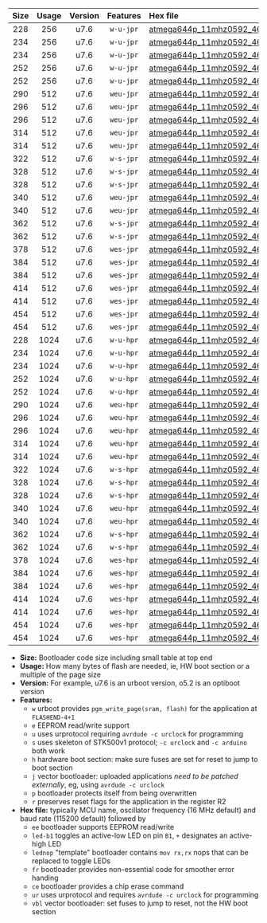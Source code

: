 |Size|Usage|Version|Features|Hex file|
|:-:|:-:|:-:|:-:|:--|
|228|256|u7.6|`w-u-jpr`|[atmega644p_11mhz0592_460800bps_ur_vbl.hex](https://raw.githubusercontent.com/stefanrueger/urboot/main/bootloaders/atmega644p/fcpu_11mhz0592/460800_bps/atmega644p_11mhz0592_460800bps_ur_vbl.hex)|
|234|256|u7.6|`w-u-jpr`|[atmega644p_11mhz0592_460800bps_led+b0_ur_vbl.hex](https://raw.githubusercontent.com/stefanrueger/urboot/main/bootloaders/atmega644p/fcpu_11mhz0592/460800_bps/atmega644p_11mhz0592_460800bps_led+b0_ur_vbl.hex)|
|234|256|u7.6|`w-u-jpr`|[atmega644p_11mhz0592_460800bps_lednop_ur_vbl.hex](https://raw.githubusercontent.com/stefanrueger/urboot/main/bootloaders/atmega644p/fcpu_11mhz0592/460800_bps/atmega644p_11mhz0592_460800bps_lednop_ur_vbl.hex)|
|252|256|u7.6|`w-u-jpr`|[atmega644p_11mhz0592_460800bps_led+b0_fr_ur_vbl.hex](https://raw.githubusercontent.com/stefanrueger/urboot/main/bootloaders/atmega644p/fcpu_11mhz0592/460800_bps/atmega644p_11mhz0592_460800bps_led+b0_fr_ur_vbl.hex)|
|252|256|u7.6|`w-u-jpr`|[atmega644p_11mhz0592_460800bps_lednop_fr_ur_vbl.hex](https://raw.githubusercontent.com/stefanrueger/urboot/main/bootloaders/atmega644p/fcpu_11mhz0592/460800_bps/atmega644p_11mhz0592_460800bps_lednop_fr_ur_vbl.hex)|
|290|512|u7.6|`weu-jpr`|[atmega644p_11mhz0592_460800bps_ee_ur_vbl.hex](https://raw.githubusercontent.com/stefanrueger/urboot/main/bootloaders/atmega644p/fcpu_11mhz0592/460800_bps/atmega644p_11mhz0592_460800bps_ee_ur_vbl.hex)|
|296|512|u7.6|`weu-jpr`|[atmega644p_11mhz0592_460800bps_ee_led+b0_ur_vbl.hex](https://raw.githubusercontent.com/stefanrueger/urboot/main/bootloaders/atmega644p/fcpu_11mhz0592/460800_bps/atmega644p_11mhz0592_460800bps_ee_led+b0_ur_vbl.hex)|
|296|512|u7.6|`weu-jpr`|[atmega644p_11mhz0592_460800bps_ee_lednop_ur_vbl.hex](https://raw.githubusercontent.com/stefanrueger/urboot/main/bootloaders/atmega644p/fcpu_11mhz0592/460800_bps/atmega644p_11mhz0592_460800bps_ee_lednop_ur_vbl.hex)|
|314|512|u7.6|`weu-jpr`|[atmega644p_11mhz0592_460800bps_ee_led+b0_fr_ur_vbl.hex](https://raw.githubusercontent.com/stefanrueger/urboot/main/bootloaders/atmega644p/fcpu_11mhz0592/460800_bps/atmega644p_11mhz0592_460800bps_ee_led+b0_fr_ur_vbl.hex)|
|314|512|u7.6|`weu-jpr`|[atmega644p_11mhz0592_460800bps_ee_lednop_fr_ur_vbl.hex](https://raw.githubusercontent.com/stefanrueger/urboot/main/bootloaders/atmega644p/fcpu_11mhz0592/460800_bps/atmega644p_11mhz0592_460800bps_ee_lednop_fr_ur_vbl.hex)|
|322|512|u7.6|`w-s-jpr`|[atmega644p_11mhz0592_460800bps_vbl.hex](https://raw.githubusercontent.com/stefanrueger/urboot/main/bootloaders/atmega644p/fcpu_11mhz0592/460800_bps/atmega644p_11mhz0592_460800bps_vbl.hex)|
|328|512|u7.6|`w-s-jpr`|[atmega644p_11mhz0592_460800bps_led+b0_vbl.hex](https://raw.githubusercontent.com/stefanrueger/urboot/main/bootloaders/atmega644p/fcpu_11mhz0592/460800_bps/atmega644p_11mhz0592_460800bps_led+b0_vbl.hex)|
|328|512|u7.6|`w-s-jpr`|[atmega644p_11mhz0592_460800bps_lednop_vbl.hex](https://raw.githubusercontent.com/stefanrueger/urboot/main/bootloaders/atmega644p/fcpu_11mhz0592/460800_bps/atmega644p_11mhz0592_460800bps_lednop_vbl.hex)|
|340|512|u7.6|`weu-jpr`|[atmega644p_11mhz0592_460800bps_ee_led+b0_fr_ce_ur_vbl.hex](https://raw.githubusercontent.com/stefanrueger/urboot/main/bootloaders/atmega644p/fcpu_11mhz0592/460800_bps/atmega644p_11mhz0592_460800bps_ee_led+b0_fr_ce_ur_vbl.hex)|
|340|512|u7.6|`weu-jpr`|[atmega644p_11mhz0592_460800bps_ee_lednop_fr_ce_ur_vbl.hex](https://raw.githubusercontent.com/stefanrueger/urboot/main/bootloaders/atmega644p/fcpu_11mhz0592/460800_bps/atmega644p_11mhz0592_460800bps_ee_lednop_fr_ce_ur_vbl.hex)|
|362|512|u7.6|`w-s-jpr`|[atmega644p_11mhz0592_460800bps_led+b0_fr_vbl.hex](https://raw.githubusercontent.com/stefanrueger/urboot/main/bootloaders/atmega644p/fcpu_11mhz0592/460800_bps/atmega644p_11mhz0592_460800bps_led+b0_fr_vbl.hex)|
|362|512|u7.6|`w-s-jpr`|[atmega644p_11mhz0592_460800bps_lednop_fr_vbl.hex](https://raw.githubusercontent.com/stefanrueger/urboot/main/bootloaders/atmega644p/fcpu_11mhz0592/460800_bps/atmega644p_11mhz0592_460800bps_lednop_fr_vbl.hex)|
|378|512|u7.6|`wes-jpr`|[atmega644p_11mhz0592_460800bps_ee_vbl.hex](https://raw.githubusercontent.com/stefanrueger/urboot/main/bootloaders/atmega644p/fcpu_11mhz0592/460800_bps/atmega644p_11mhz0592_460800bps_ee_vbl.hex)|
|384|512|u7.6|`wes-jpr`|[atmega644p_11mhz0592_460800bps_ee_led+b0_vbl.hex](https://raw.githubusercontent.com/stefanrueger/urboot/main/bootloaders/atmega644p/fcpu_11mhz0592/460800_bps/atmega644p_11mhz0592_460800bps_ee_led+b0_vbl.hex)|
|384|512|u7.6|`wes-jpr`|[atmega644p_11mhz0592_460800bps_ee_lednop_vbl.hex](https://raw.githubusercontent.com/stefanrueger/urboot/main/bootloaders/atmega644p/fcpu_11mhz0592/460800_bps/atmega644p_11mhz0592_460800bps_ee_lednop_vbl.hex)|
|414|512|u7.6|`wes-jpr`|[atmega644p_11mhz0592_460800bps_ee_led+b0_fr_vbl.hex](https://raw.githubusercontent.com/stefanrueger/urboot/main/bootloaders/atmega644p/fcpu_11mhz0592/460800_bps/atmega644p_11mhz0592_460800bps_ee_led+b0_fr_vbl.hex)|
|414|512|u7.6|`wes-jpr`|[atmega644p_11mhz0592_460800bps_ee_lednop_fr_vbl.hex](https://raw.githubusercontent.com/stefanrueger/urboot/main/bootloaders/atmega644p/fcpu_11mhz0592/460800_bps/atmega644p_11mhz0592_460800bps_ee_lednop_fr_vbl.hex)|
|454|512|u7.6|`wes-jpr`|[atmega644p_11mhz0592_460800bps_ee_led+b0_fr_ce_vbl.hex](https://raw.githubusercontent.com/stefanrueger/urboot/main/bootloaders/atmega644p/fcpu_11mhz0592/460800_bps/atmega644p_11mhz0592_460800bps_ee_led+b0_fr_ce_vbl.hex)|
|454|512|u7.6|`wes-jpr`|[atmega644p_11mhz0592_460800bps_ee_lednop_fr_ce_vbl.hex](https://raw.githubusercontent.com/stefanrueger/urboot/main/bootloaders/atmega644p/fcpu_11mhz0592/460800_bps/atmega644p_11mhz0592_460800bps_ee_lednop_fr_ce_vbl.hex)|
|228|1024|u7.6|`w-u-hpr`|[atmega644p_11mhz0592_460800bps_ur.hex](https://raw.githubusercontent.com/stefanrueger/urboot/main/bootloaders/atmega644p/fcpu_11mhz0592/460800_bps/atmega644p_11mhz0592_460800bps_ur.hex)|
|234|1024|u7.6|`w-u-hpr`|[atmega644p_11mhz0592_460800bps_led+b0_ur.hex](https://raw.githubusercontent.com/stefanrueger/urboot/main/bootloaders/atmega644p/fcpu_11mhz0592/460800_bps/atmega644p_11mhz0592_460800bps_led+b0_ur.hex)|
|234|1024|u7.6|`w-u-hpr`|[atmega644p_11mhz0592_460800bps_lednop_ur.hex](https://raw.githubusercontent.com/stefanrueger/urboot/main/bootloaders/atmega644p/fcpu_11mhz0592/460800_bps/atmega644p_11mhz0592_460800bps_lednop_ur.hex)|
|252|1024|u7.6|`w-u-hpr`|[atmega644p_11mhz0592_460800bps_led+b0_fr_ur.hex](https://raw.githubusercontent.com/stefanrueger/urboot/main/bootloaders/atmega644p/fcpu_11mhz0592/460800_bps/atmega644p_11mhz0592_460800bps_led+b0_fr_ur.hex)|
|252|1024|u7.6|`w-u-hpr`|[atmega644p_11mhz0592_460800bps_lednop_fr_ur.hex](https://raw.githubusercontent.com/stefanrueger/urboot/main/bootloaders/atmega644p/fcpu_11mhz0592/460800_bps/atmega644p_11mhz0592_460800bps_lednop_fr_ur.hex)|
|290|1024|u7.6|`weu-hpr`|[atmega644p_11mhz0592_460800bps_ee_ur.hex](https://raw.githubusercontent.com/stefanrueger/urboot/main/bootloaders/atmega644p/fcpu_11mhz0592/460800_bps/atmega644p_11mhz0592_460800bps_ee_ur.hex)|
|296|1024|u7.6|`weu-hpr`|[atmega644p_11mhz0592_460800bps_ee_led+b0_ur.hex](https://raw.githubusercontent.com/stefanrueger/urboot/main/bootloaders/atmega644p/fcpu_11mhz0592/460800_bps/atmega644p_11mhz0592_460800bps_ee_led+b0_ur.hex)|
|296|1024|u7.6|`weu-hpr`|[atmega644p_11mhz0592_460800bps_ee_lednop_ur.hex](https://raw.githubusercontent.com/stefanrueger/urboot/main/bootloaders/atmega644p/fcpu_11mhz0592/460800_bps/atmega644p_11mhz0592_460800bps_ee_lednop_ur.hex)|
|314|1024|u7.6|`weu-hpr`|[atmega644p_11mhz0592_460800bps_ee_led+b0_fr_ur.hex](https://raw.githubusercontent.com/stefanrueger/urboot/main/bootloaders/atmega644p/fcpu_11mhz0592/460800_bps/atmega644p_11mhz0592_460800bps_ee_led+b0_fr_ur.hex)|
|314|1024|u7.6|`weu-hpr`|[atmega644p_11mhz0592_460800bps_ee_lednop_fr_ur.hex](https://raw.githubusercontent.com/stefanrueger/urboot/main/bootloaders/atmega644p/fcpu_11mhz0592/460800_bps/atmega644p_11mhz0592_460800bps_ee_lednop_fr_ur.hex)|
|322|1024|u7.6|`w-s-hpr`|[atmega644p_11mhz0592_460800bps.hex](https://raw.githubusercontent.com/stefanrueger/urboot/main/bootloaders/atmega644p/fcpu_11mhz0592/460800_bps/atmega644p_11mhz0592_460800bps.hex)|
|328|1024|u7.6|`w-s-hpr`|[atmega644p_11mhz0592_460800bps_led+b0.hex](https://raw.githubusercontent.com/stefanrueger/urboot/main/bootloaders/atmega644p/fcpu_11mhz0592/460800_bps/atmega644p_11mhz0592_460800bps_led+b0.hex)|
|328|1024|u7.6|`w-s-hpr`|[atmega644p_11mhz0592_460800bps_lednop.hex](https://raw.githubusercontent.com/stefanrueger/urboot/main/bootloaders/atmega644p/fcpu_11mhz0592/460800_bps/atmega644p_11mhz0592_460800bps_lednop.hex)|
|340|1024|u7.6|`weu-hpr`|[atmega644p_11mhz0592_460800bps_ee_led+b0_fr_ce_ur.hex](https://raw.githubusercontent.com/stefanrueger/urboot/main/bootloaders/atmega644p/fcpu_11mhz0592/460800_bps/atmega644p_11mhz0592_460800bps_ee_led+b0_fr_ce_ur.hex)|
|340|1024|u7.6|`weu-hpr`|[atmega644p_11mhz0592_460800bps_ee_lednop_fr_ce_ur.hex](https://raw.githubusercontent.com/stefanrueger/urboot/main/bootloaders/atmega644p/fcpu_11mhz0592/460800_bps/atmega644p_11mhz0592_460800bps_ee_lednop_fr_ce_ur.hex)|
|362|1024|u7.6|`w-s-hpr`|[atmega644p_11mhz0592_460800bps_led+b0_fr.hex](https://raw.githubusercontent.com/stefanrueger/urboot/main/bootloaders/atmega644p/fcpu_11mhz0592/460800_bps/atmega644p_11mhz0592_460800bps_led+b0_fr.hex)|
|362|1024|u7.6|`w-s-hpr`|[atmega644p_11mhz0592_460800bps_lednop_fr.hex](https://raw.githubusercontent.com/stefanrueger/urboot/main/bootloaders/atmega644p/fcpu_11mhz0592/460800_bps/atmega644p_11mhz0592_460800bps_lednop_fr.hex)|
|378|1024|u7.6|`wes-hpr`|[atmega644p_11mhz0592_460800bps_ee.hex](https://raw.githubusercontent.com/stefanrueger/urboot/main/bootloaders/atmega644p/fcpu_11mhz0592/460800_bps/atmega644p_11mhz0592_460800bps_ee.hex)|
|384|1024|u7.6|`wes-hpr`|[atmega644p_11mhz0592_460800bps_ee_led+b0.hex](https://raw.githubusercontent.com/stefanrueger/urboot/main/bootloaders/atmega644p/fcpu_11mhz0592/460800_bps/atmega644p_11mhz0592_460800bps_ee_led+b0.hex)|
|384|1024|u7.6|`wes-hpr`|[atmega644p_11mhz0592_460800bps_ee_lednop.hex](https://raw.githubusercontent.com/stefanrueger/urboot/main/bootloaders/atmega644p/fcpu_11mhz0592/460800_bps/atmega644p_11mhz0592_460800bps_ee_lednop.hex)|
|414|1024|u7.6|`wes-hpr`|[atmega644p_11mhz0592_460800bps_ee_led+b0_fr.hex](https://raw.githubusercontent.com/stefanrueger/urboot/main/bootloaders/atmega644p/fcpu_11mhz0592/460800_bps/atmega644p_11mhz0592_460800bps_ee_led+b0_fr.hex)|
|414|1024|u7.6|`wes-hpr`|[atmega644p_11mhz0592_460800bps_ee_lednop_fr.hex](https://raw.githubusercontent.com/stefanrueger/urboot/main/bootloaders/atmega644p/fcpu_11mhz0592/460800_bps/atmega644p_11mhz0592_460800bps_ee_lednop_fr.hex)|
|454|1024|u7.6|`wes-hpr`|[atmega644p_11mhz0592_460800bps_ee_led+b0_fr_ce.hex](https://raw.githubusercontent.com/stefanrueger/urboot/main/bootloaders/atmega644p/fcpu_11mhz0592/460800_bps/atmega644p_11mhz0592_460800bps_ee_led+b0_fr_ce.hex)|
|454|1024|u7.6|`wes-hpr`|[atmega644p_11mhz0592_460800bps_ee_lednop_fr_ce.hex](https://raw.githubusercontent.com/stefanrueger/urboot/main/bootloaders/atmega644p/fcpu_11mhz0592/460800_bps/atmega644p_11mhz0592_460800bps_ee_lednop_fr_ce.hex)|

- **Size:** Bootloader code size including small table at top end
- **Usage:** How many bytes of flash are needed, ie, HW boot section or a multiple of the page size
- **Version:** For example, u7.6 is an urboot version, o5.2 is an optiboot version
- **Features:**
  + `w` urboot provides `pgm_write_page(sram, flash)` for the application at `FLASHEND-4+1`
  + `e` EEPROM read/write support
  + `u` uses urprotocol requiring `avrdude -c urclock` for programming
  + `s` uses skeleton of STK500v1 protocol; `-c urclock` and `-c arduino` both work
  + `h` hardware boot section: make sure fuses are set for reset to jump to boot section
  + `j` vector bootloader: uploaded applications *need to be patched externally*, eg, using `avrdude -c urclock`
  + `p` bootloader protects itself from being overwritten
  + `r` preserves reset flags for the application in the register R2
- **Hex file:** typically MCU name, oscillator frequency (16 MHz default) and baud rate (115200 default) followed by
  + `ee` bootloader supports EEPROM read/write
  + `led-b1` toggles an active-low LED on pin `B1`, `+` designates an active-high LED
  + `lednop` "template" bootloader contains `mov rx,rx` nops that can be replaced to toggle LEDs
  + `fr` bootloader provides non-essential code for smoother error handing
  + `ce` bootloader provides a chip erase command
  + `ur` uses urprotocol and requires `avrdude -c urclock` for programming
  + `vbl` vector bootloader: set fuses to jump to reset, not the HW boot section
